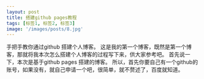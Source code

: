 ```yaml
---
layout: post
title: 搭建github pages教程
tags: [标签1, 标签2, 标签3]
image: '/images/posts/8.jpg'
---
```

手把手教你通过github 搭建个人博客。
这是我的第一个博客，既然是第一个博客，那就将我本次怎么搭建个人博客的过程写下来，供大家参考吧。
首先说一下，本次是基于github pages 搭建的博客。
所以，首先你要自己有一个github的账号，如果没有，就自己申请一个吧，很简单，就不赘述了，百度就知道。
